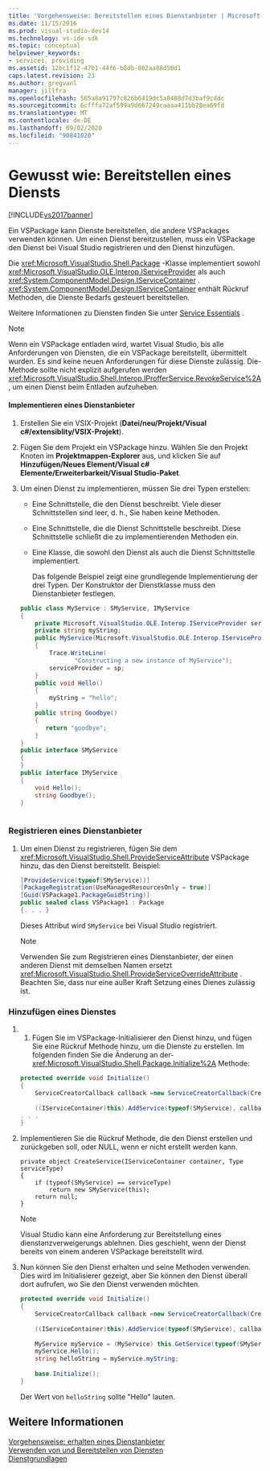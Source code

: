 ```yaml
---
title: 'Vorgehensweise: Bereitstellen eines Dienstanbieter | Microsoft-Dokumentation'
ms.date: 11/15/2016
ms.prod: visual-studio-dev14
ms.technology: vs-ide-sdk
ms.topic: conceptual
helpviewer_keywords:
- services, providing
ms.assetid: 12bc1f12-47b1-44f6-b8db-862aa88d50d1
caps.latest.revision: 23
ms.author: gregvanl
manager: jillfra
ms.openlocfilehash: 565a8a91797c826b6419dc5a8488d7d3baf9cddc
ms.sourcegitcommit: 6cfffa72af599a9d667249caaaa411bb28ea69fd
ms.translationtype: MT
ms.contentlocale: de-DE
ms.lasthandoff: 09/02/2020
ms.locfileid: "90841020"
---
```

# <a name="how-to-provide-a-service"></a>Gewusst wie: Bereitstellen eines Diensts
[!INCLUDE[vs2017banner](../includes/vs2017banner.md)]

Ein VSPackage kann Dienste bereitstellen, die andere VSPackages verwenden können. Um einen Dienst bereitzustellen, muss ein VSPackage den Dienst bei Visual Studio registrieren und den Dienst hinzufügen.  
  
 Die <xref:Microsoft.VisualStudio.Shell.Package> -Klasse implementiert sowohl <xref:Microsoft.VisualStudio.OLE.Interop.IServiceProvider> als auch <xref:System.ComponentModel.Design.IServiceContainer> . <xref:System.ComponentModel.Design.IServiceContainer> enthält Rückruf Methoden, die Dienste Bedarfs gesteuert bereitstellen.  
  
 Weitere Informationen zu Diensten finden Sie unter [Service Essentials](../extensibility/internals/service-essentials.md) .  
  
> [!NOTE]
> Wenn ein VSPackage entladen wird, wartet Visual Studio, bis alle Anforderungen von Diensten, die ein VSPackage bereitstellt, übermittelt wurden. Es sind keine neuen Anforderungen für diese Dienste zulässig. Die-Methode sollte nicht explizit aufgerufen werden <xref:Microsoft.VisualStudio.Shell.Interop.IProfferService.RevokeService%2A> , um einen Dienst beim Entladen aufzuheben.  
  
#### <a name="implementing-a-service"></a>Implementieren eines Dienstanbieter  
  
1. Erstellen Sie ein VSIX-Projekt (**Datei/neu/Projekt/Visual c#/extensiblity/VSIX-Projekt**).  
  
2. Fügen Sie dem Projekt ein VSPackage hinzu. Wählen Sie den Projekt Knoten im **Projektmappen-Explorer** aus, und klicken Sie auf **Hinzufügen/Neues Element/Visual c# Elemente/Erweiterbarkeit/Visual Studio-Paket**.  
  
3. Um einen Dienst zu implementieren, müssen Sie drei Typen erstellen:  
  
   - Eine Schnittstelle, die den Dienst beschreibt. Viele dieser Schnittstellen sind leer, d. h., Sie haben keine Methoden.  
  
   - Eine Schnittstelle, die die Dienst Schnittstelle beschreibt. Diese Schnittstelle schließt die zu implementierenden Methoden ein.  
  
   - Eine Klasse, die sowohl den Dienst als auch die Dienst Schnittstelle implementiert.  
  
     Das folgende Beispiel zeigt eine grundlegende Implementierung der drei Typen. Der Konstruktor der Dienstklasse muss den Dienstanbieter festlegen.  
  
   ```csharp  
   public class MyService : SMyService, IMyService  
   {  
       private Microsoft.VisualStudio.OLE.Interop.IServiceProvider serviceProvider;  
       private string myString;  
       public MyService(Microsoft.VisualStudio.OLE.Interop.IServiceProvider sp)  
       {  
           Trace.WriteLine(  
                  "Constructing a new instance of MyService");  
           serviceProvider = sp;  
       }  
       public void Hello()  
       {  
           myString = "hello";  
       }  
       public string Goodbye()  
       {  
          return "goodbye";  
       }  
   }  
   public interface SMyService  
   {  
   }  
   public interface IMyService  
   {  
       void Hello();  
       string Goodbye();  
   }  
  
   ```  
  
### <a name="registering-a-service"></a>Registrieren eines Dienstanbieter  
  
1. Um einen Dienst zu registrieren, fügen Sie dem <xref:Microsoft.VisualStudio.Shell.ProvideServiceAttribute> VSPackage hinzu, das den Dienst bereitstellt. Beispiel:  
  
    ```csharp  
    [ProvideService(typeof(SMyService))]  
    [PackageRegistration(UseManagedResourcesOnly = true)]  
    [Guid(VSPackage1.PackageGuidString)]  
    public sealed class VSPackage1 : Package  
    {. . . }  
    ```  
  
     Dieses Attribut wird `SMyService` bei Visual Studio registriert.  
  
    > [!NOTE]
    > Verwenden Sie zum Registrieren eines Dienstanbieter, der einen anderen Dienst mit demselben Namen ersetzt <xref:Microsoft.VisualStudio.Shell.ProvideServiceOverrideAttribute> . Beachten Sie, dass nur eine außer Kraft Setzung eines Dienes zulässig ist.  
  
### <a name="adding-a-service"></a>Hinzufügen eines Dienstes  
  
1. 1.  Fügen Sie im VSPackage-Initialisierer den Dienst hinzu, und fügen Sie eine Rückruf Methode hinzu, um die Dienste zu erstellen. Im folgenden finden Sie die Änderung an der- <xref:Microsoft.VisualStudio.Shell.Package.Initialize%2A> Methode:  
  
    ```csharp  
    protected override void Initialize()  
    {  
        ServiceCreatorCallback callback =new ServiceCreatorCallback(CreateService);  
  
        ((IServiceContainer)this).AddService(typeof(SMyService), callback);  
    . . .  
    }  
    ```  
  
2. Implementieren Sie die Rückruf Methode, die den Dienst erstellen und zurückgeben soll, oder NULL, wenn er nicht erstellt werden kann.  
  
    ```  
    private object CreateService(IServiceContainer container, Type serviceType)  
    {  
        if (typeof(SMyService) == serviceType)  
            return new SMyService(this);  
        return null;  
    }  
    ```  
  
    > [!NOTE]
    > Visual Studio kann eine Anforderung zur Bereitstellung eines dienstanzverweigerungs ablehnen. Dies geschieht, wenn der Dienst bereits von einem anderen VSPackage bereitstellt wird.  
  
3. Nun können Sie den Dienst erhalten und seine Methoden verwenden. Dies wird im Initialisierer gezeigt, aber Sie können den Dienst überall dort aufrufen, wo Sie den Dienst verwenden möchten.  
  
    ```csharp  
    protected override void Initialize()  
    {  
        ServiceCreatorCallback callback =new ServiceCreatorCallback(CreateService);  
  
        ((IServiceContainer)this).AddService(typeof(SMyService), callback);  
  
        MyService myService = (MyService) this.GetService(typeof(SMyService));  
        myService.Hello();  
        string helloString = myService.myString;  
  
        base.Initialize();  
    }  
    ```  
  
     Der Wert von `helloString` sollte "Hello" lauten.  
  
## <a name="see-also"></a>Weitere Informationen  
 [Vorgehensweise: erhalten eines Dienstanbieter](../extensibility/how-to-get-a-service.md)   
 [Verwenden von und Bereitstellen von Diensten](../extensibility/using-and-providing-services.md)   
 [Dienstgrundlagen](../extensibility/internals/service-essentials.md)
